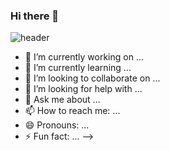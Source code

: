 ### Hi there 👋

![header](https://capsule-render.vercel.app/api?type=waving&color=timeGradient&height=300&section=header&text=Good&nbsp;to&nbsp;see&nbsp;you%20&fontSize=80-nl-I'm&nbsp;Water&nbsp;Lee&fontSize=30)

- 🔭 I’m currently working on ...
- 🌱 I’m currently learning ...
- 👯 I’m looking to collaborate on ...
- 🤔 I’m looking for help with ...
- 💬 Ask me about ...
- 📫 How to reach me: ...
- 😄 Pronouns: ...
- ⚡ Fun fact: ...
-->
